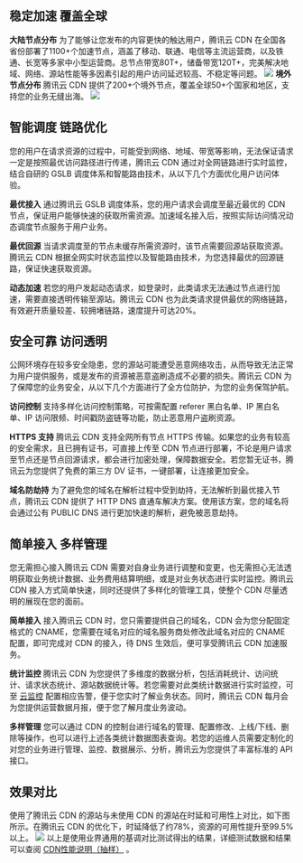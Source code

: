 ## 稳定加速 覆盖全球
**大陆节点分布**
为了能够让您发布的内容更快的触达用户，腾讯云 CDN 在全国各省份部署了1100+个加速节点，涵盖了移动、联通、电信等主流运营商，以及铁通、长宽等多家中小型运营商。总节点带宽80T+，储备带宽120T+，完美解决地域、网络、源站性能等多因素引起的用户访问延迟较高、不稳定等问题。
![](https://mc.qcloudimg.com/static/img/19f5708498e59acef7d60a755dee686e/image.png)
**境外节点分布**
腾讯云 CDN 提供了200+个境外节点，覆盖全球50+个国家和地区，支持您的业务无缝出海。
![](https://main.qcloudimg.com/raw/43ad65be07782abc534ffe3fc81ced1a.png)

## 智能调度 链路优化
您的用户在请求资源的过程中，可能受到网络、地域、带宽等影响，无法保证请求一定是按照最优访问路径进行传递，腾讯云 CDN 通过对全网链路进行实时监控，结合自研的 GSLB 调度体系和智能路由技术，从以下几个方面优化用户访问体验。

**最优接入**
通过腾讯云 GSLB 调度体系，您的用户请求会调度至最近最优的 CDN 节点，保证用户能够快速的获取所需资源。加速域名接入后，按照实际访问情况动态调度节点服务于用户业务。

**最优回源**
当请求调度至的节点未缓存所需资源时，该节点需要回源站获取资源。腾讯云 CDN 根据全网实时状态监控以及智能路由技术，为您选择最优的回源链路，保证快速获取资源。

**动态加速**
若您的用户发起动态请求，如登录时，此类请求无法通过节点进行加速，需要直接透明传输至源站。腾讯云 CDN 也为此类请求提供最优的网络链路，有效避开质量较差、较拥堵链路，速度提升可达20%。

## 安全可靠 访问透明
公网环境存在较多安全隐患，您的源站可能遭受恶意网络攻击，从而导致无法正常为用户提供服务，或是发布的资源被恶意盗刷造成不必要的损失。腾讯云 CDN 为了保障您的业务安全，从以下几个方面进行了全方位防护，为您的业务保驾护航。

**访问控制**
支持多样化访问控制策略，可按需配置 referer 黑白名单、IP 黑白名单、IP 访问限频、时间戳防盗链等功能，防止恶意用户盗刷资源。

**HTTPS 支持**
腾讯云 CDN 支持全网所有节点 HTTPS 传输。如果您的业务有较高的安全需求，且已拥有证书，可直接上传至 CDN 节点进行部署，不论是用户请求至节点还是节点回源请求，都会进行加密处理，保障数据安全。若您暂无证书，腾讯云为您提供了免费的第三方 DV 证书，一键部署，让连接更加安全。

**域名防劫持**
为了避免您的域名在解析过程中受到劫持，无法解析到最优接入节点，腾讯云 CDN 提供了 HTTP DNS 直通车解决方案。使用该方案，您的域名将会通过公有 PUBLIC DNS 进行更加快速的解析，避免被恶意劫持。

## 简单接入 多样管理
您无需担心接入腾讯云 CDN 需要对自身业务进行调整和变更，也无需担心无法透明获取业务统计数据、业务费用结算明细，或是对业务状态进行实时监控。腾讯云 CDN 接入方式简单快速，同时还提供了多样化的管理工具，使整个 CDN 尽量透明的展现在您的面前。

**简单接入**
接入腾讯云 CDN 时，您只需要提供自己的域名，CDN 会为您分配固定格式的 CNAME，您需要在域名对应的域名服务商处修改此域名对应的 CNAME 配置，即可完成对 CDN 的接入，待 DNS 生效后，便可享受腾讯云 CDN 加速服务。

**统计监控**
腾讯云 CDN 为您提供了多维度的数据分析，包括消耗统计、访问统计、请求状态统计、源站数据统计等。若您需要对此类统计数据进行实时监控，可至 [云监控](https://cloud.tencent.com/product/cm) 配置相应告警，便于您实时了解业务状态。同时，腾讯云 CDN 每月会为您提供运营数据月报，便于您了解月度业务波动。

**多样管理**
您可以通过 CDN 的控制台进行域名的管理、配置修改、上线/下线、删除等操作，也可以进行上述各类统计数据图表查询。若您的运维人员需要定制化的对您的业务进行管理、监控、数据展示、分析，腾讯云为您提供了丰富标准的 API 接口。
## 效果对比
使用了腾讯云 CDN 的源站与未使用 CDN 的源站在时延和可用性上对比，如下图所示。在腾讯云 CDN 的优化下，时延降低了约78%，资源的可用性提升至99.5%以上。
![](https://mc.qcloudimg.com/static/img/f3f9a16b4ccd0b863509a496b45249d4/image.png)
以上是使用业界通用的基调对比测试得出的结果，详细测试数据和结果可以查阅 [CDN性能说明（抽样）](https://cloud.tencent.com/doc/product/228/1198) 。

